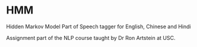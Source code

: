 # HMM
Hidden Markov Model Part of Speech tagger for English, Chinese and Hindi


Assignment part of the NLP course taught by Dr Ron Artstein at USC.


